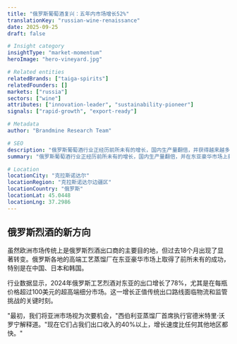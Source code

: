 ```yaml
---
title: "俄罗斯葡萄酒复兴：五年内市场增长52%"
translationKey: "russian-wine-renaissance"
date: 2025-09-25
draft: false

# Insight category
insightType: "market-momentum"
heroImage: "hero-vineyard.jpg"

# Related entities
relatedBrands: ["taiga-spirits"]
relatedFounders: []
markets: ["russia"]
sectors: ["wine"]
attributes: ["innovation-leader", "sustainability-pioneer"]
signals: ["rapid-growth", "export-ready"]

# Metadata
author: "Brandmine Research Team"

# SEO
description: "俄罗斯葡萄酒行业正经历前所未有的增长，国内生产量翻倍，并获得越来越多的国际认可。"
summary: "俄罗斯葡萄酒行业正经历前所未有的增长，国内生产量翻倍，并在东亚豪华市场上获得越来越多的国际认可。"

# Location
locationCity: "克拉斯诺达尔"
locationRegion: "克拉斯诺达尔边疆区"
locationCountry: "俄罗斯"
locationLat: 45.0448
locationLng: 37.2986
---
```


## 俄罗斯烈酒的新方向

虽然欧洲市场传统上是俄罗斯烈酒出口商的主要目的地，但过去18个月出现了显著转变。俄罗斯各地的高端工艺蒸馏厂在东亚豪华市场上取得了前所未有的成功，特别是在中国、日本和韩国。

行业数据显示，2024年俄罗斯工艺烈酒对东亚的出口增长了78%，尤其是在每瓶价格超过100美元的超高端细分市场。这一增长正值传统出口路线面临物流和监管挑战的关键时刻。

"最初，我们将亚洲市场视为次要机会，"西伯利亚蒸馏厂首席执行官德米特里·沃罗宁解释道。"现在它们占我们出口收入的40%以上，增长速度比任何其他地区都快。"
